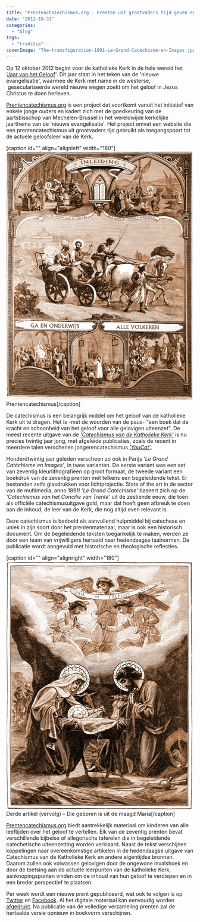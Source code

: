 ```yaml
---
title: "Prentenchatechismus.org - Prenten uit grootvaders tijd geven een nieuwe kijk op de kerkelijke leer"
date: "2012-10-31"
categories: 
  - "blog"
tags: 
  - "traditie"
coverImage: "The-transfiguration-1891-Le-Grand-Catéchisme-en-Images.jpg"
---
```


Op 12 oktober 2012 begint voor de katholieke Kerk in de hele wereld het '[Jaar van het Geloof](http://www.rkdocumenten.nl/rkdocs/index.php?mi=650&dos=354)'. Dit jaar staat in het teken van de 'nieuwe evangelisatie', waarmee de Kerk met name in de westerse,  geseculariseerde wereld nieuwe wegen zoekt om het geloof in Jezus Christus te doen herleven.

[Prentencatechismus.org](http://www.prentencatechismus.org) is een project dat voortkomt vanuit het initiatief van enkele jonge ouders en kadert zich met de goedkeuring van de aartsbisschop van Mechelen-Brussel in het wereldwijde kerkelijke jaarthema van de 'nieuwe evangelisatie'. Het project omvat een website die een prentencatechismus uit grootvaders tijd gebruikt als toegangspoort tot de actuele geloofsleer van de Kerk.

\[caption id="" align="alignleft" width="180"\][![Prentencatechismus](images/01b-page0011-500x667.jpg "Prentencatechismus")](http://prentencatechismus.org/2011/01/01/inleiding/) Prentencatechismus\[/caption\]

De catechismus is een belangrijk middel om het geloof van de katholieke Kerk uit te dragen. Het is -met de woorden van de paus- "een boek dat de kracht en schoonheid van het geloof voor alle gelovigen uiteenzet". De meest recente uitgave van de [_'Catechismus van de Katholieke Kerk'_](http://rkdocumenten.nl/rkdocs/index.php?mi=600&doc=1) is nu precies twintig jaar jong, met afgeleide publicaties, zoals de recent in meerdere talen verschenen jongerencatechismus [_'YouCat'_](http://rkdocumenten.nl/rkdocs/index.php?mi=600&doc=4005).

Honderdtwintig jaar geleden verscheen zo ook in Parijs _'Le Grand Catéchisme en Images'_, in twee varianten. De eerste variant was een set van zeventig kleurlithografieen op groot formaat, de tweede variant een boekdruk van de zeventig prenten met telkens een begeleidende tekst. Er bestonden zelfs glasdrukken voor lichtprojectie. State of the art in de sector van de multimedia, anno 1891! _'Le Grand Catéchisme'_ baseert zich op de _'Catechismus van het Concilie van Trente'_ uit de zestiende eeuw, die toen als officiële catechismusuitgave gold, maar dat hoeft geen afbreuk te doen aan de inhoud, de leer van de Kerk, die nog altijd even relevant is.

Deze catechismus is bedoeld als aanvullend hulpmiddel bij catechese en uniek in zijn soort door het prentenmateriaal, maar is ook een historisch document. Om de begeleidende teksten toegankelijk te maken, werden ze door een team van vrijwilligers hertaald naar hedendaagse taalnormen. De publicatie wordt aangevuld met historische en theologische reflecties.

\[caption id="" align="alignright" width="180"\][![Derde artikel (vervolg) – Die geboren is uit de maagd Maria](images/042b-png-500x667.jpg "Derde artikel (vervolg) – Die geboren is uit de maagd Maria")](http://prentencatechismus.org/2011/01/04/derde-artikel-die-geboren-is-uit-de-maagd-maria/) Derde artikel (vervolg) – Die geboren is uit de maagd Maria\[/caption\]

[Prentencatechismus.org](http://www.prentencatechismus.org) biedt aantrekkelijk materiaal om kinderen van alle leeftijden over het geloof te vertellen. Elk van de zeventig prenten bevat verschillende bijbelse of allegorische taferelen die in begeleidende catechetische uiteenzetting worden verklaard. Naast de tekst verschijnen koppelingen naar overeenkomstige artikelen in de hedendaagse uitgave van Catechismus van de Katholieke Kerk en andere eigentijdse bronnen. Daarom zullen ook volwassen gelovigen door de ongewone invalshoek en door de toetsing aan de actuele leerpunten van de katholieke Kerk, aanknopingspunten vinden om de inhoud van hun geloof te verdiepen en in een breder perspectief te plaatsen.

Per week wordt een nieuwe prent gepubliceerd, wat ook te volgen is op [Twitter](https://twitter.com/catechismus) en [Facebook](http://www.facebook.com/Prentencatechismus). Al het digitale materiaal kan eenvoudig worden [afgedrukt](http://prentencatechismus.org/drukwerk/). Na publicatie van de volledige verzameling prenten zal de hertaalde versie opnieuw in boekvorm verschijnen.
